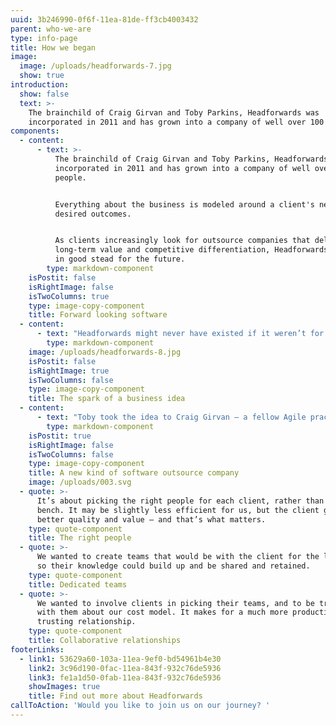 ```yaml
---
uuid: 3b246990-0f6f-11ea-81de-ff3cb4003432
parent: who-we-are
type: info-page
title: How we began
image:
  image: /uploads/headforwards-7.jpg
  show: true
introduction:
  show: false
  text: >-
    The brainchild of Craig Girvan and Toby Parkins, Headforwards was
    incorporated in 2011 and has grown into a company of well over 100 people.
components:
  - content:
      - text: >-
          The brainchild of Craig Girvan and Toby Parkins, Headforwards was
          incorporated in 2011 and has grown into a company of well over 100
          people.


          Everything about the business is modeled around a client's needs and
          desired outcomes.


          As clients increasingly look for outsource companies that deliver
          long-term value and competitive differentiation, Headforwards stands
          in good stead for the future.
        type: markdown-component
    isPostit: false
    isRightImage: false
    isTwoColumns: true
    type: image-copy-component
    title: Forward looking software
  - content:
      - text: "Headforwards might never have existed if it weren’t for a chance conversation at a barbecue. \rAgile practitioner Toby Parkins was talking with a product owner from a global corporation when the discussion turned to the difficulty of getting really good outsource developers.\r\n\n“He was talking about how you never get the right people, and how outsource companies just pull anyone off the bench to work on a project,” says Toby. “I knew instantly that I could put together a brilliant team for him – and the whole concept of Headforwards was founded in that moment.”"
        type: markdown-component
    image: /uploads/headforwards-8.jpg
    isPostit: false
    isRightImage: true
    isTwoColumns: false
    type: image-copy-component
    title: The spark of a business idea
  - content:
      - text: "Toby took the idea to Craig Girvan – a fellow Agile practitioner – who had been thinking down similar lines. \n\nThey agreed that clients were short-changed by traditional outsourcers, who tend to prioritise their own business over that of their clients. \rThey sketched out a vision of a new kind of outsource company, built on three principles:"
        type: markdown-component
    isPostit: true
    isRightImage: false
    isTwoColumns: false
    type: image-copy-component
    title: A new kind of software outsource company
    image: /uploads/003.svg
  - quote: >-
      It’s about picking the right people for each client, rather than running a
      bench. It may be slightly less efficient for us, but the client gets much
      better quality and value – and that’s what matters.
    type: quote-component
    title: The right people
  - quote: >-
      We wanted to create teams that would be with the client for the long-term,
      so their knowledge could build up and be shared and retained.
    type: quote-component
    title: Dedicated teams
  - quote: >-
      We wanted to involve clients in picking their teams, and to be transparent
      with them about our cost model. It makes for a much more productive and
      trusting relationship.
    type: quote-component
    title: Collaborative relationships
footerLinks:
  - link1: 53629a60-103a-11ea-9ef0-bd54961b4e30
    link2: 3c96d190-0fac-11ea-843f-932c76de5936
    link3: fe1a1d50-0fab-11ea-843f-932c76de5936
    showImages: true
    title: Find out more about Headforwards
callToAction: 'Would you like to join us on our journey? '
---
```


